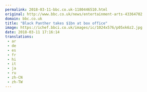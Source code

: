 ```yaml
---
permalink: 2018-03-11-bbc.co.uk-1180446510.html
original: http://www.bbc.co.uk/news/entertainment-arts-43364702
domain: bbc.co.uk
title: "Black Panther takes $1bn at box office"
image: https://ichef.bbci.co.uk/images/ic/1024x576/p05xk6z2.jpg
date: 2018-03-11 17:16:14
translations: 
 - ar
 - de
 - es
 - fr
 - hi
 - it
 - ja
 - ru
 - zh-CN
 - zh-TW
---
```


